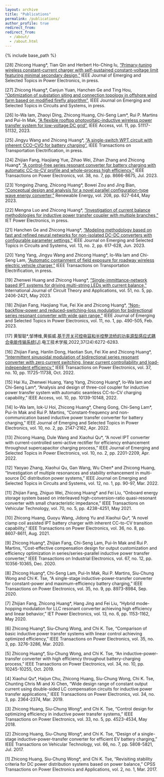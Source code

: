 ```yaml
---
layout: archive
title: "Publications"
permalink: /publications/
author_profile: true
redirect_from:
redirect_from: 
  - /about/
  - /about.html
---
```


{% include base_path %}

[28] Zhicong Huang*, Tian Qin and Herbert Ho-Ching Iu, [“Primary-tuning wireless constant-current charger with self-sustained constant-voltage limit featuring minimal secondary design,”](https://ieeexplore.ieee.org/document/10175531) IEEE Journal of Emerging and Selected Topics in Power Electronics, in press.

[27] Zhicong Huang*, Canjun Yuan, Hanchen Ge and Ting Hou, [“Optimization of substation siting and connection topology in offshore wind farm based on modified firefly algorithm”](https://ieeexplore.ieee.org/document/10167658), IEEE Journal on Emerging and Selected Topics in Circuits and Systems, in press.

[26] Io-Wa Iam, Zhaoyi Ding, Zhicong Huang, Chi-Seng Lam*, Rui P. Martins and Pui-In Mak, [“A flexible rooftop photovoltaic-inductive wireless power transfer system for low-voltage DC grid”](https://ieeexplore.ieee.org/abstract/document/10131951), IEEE Access, vol. 11, pp. 51117-51132, 2023.

[25] Jingyu Wang and Zhicong Huang*, [“A single-switch WPT circuit with inherent CCO-CVO for battery charging”](https://ieeexplore.ieee.org/abstract/document/10111058), IEEE Transactions on Transportation Electrification, in press.

[24] Zhijian Fang, Haojiang Yue, Zihao Wei, Zihan Zhang and Zhicong Huang*, [“A control-free series resonant converter for battery charging with automatic CC-to-CV profile and whole-process high efficiency,”](https://ieeexplore.ieee.org/document/10106451) IEEE Transactions on Power Electronics, vol. 38, no. 7, pp. 8666-8675, Jul. 2023.

[23] Yongxing Zhang, Zhicong Huang*, Bowei Zou and Jing Bian, [“Conceptual design and analysis for a novel parallel configuration-type wave energy converter,”](https://www.semanticscholar.org/paper/Conceptual-design-and-analysis-for-a-novel-parallel-Zhang-Huang/25ca1a8d4341ff5c57fc122016c156f6061c490c) Renewable Energy, vol. 208, pp. 627-644, May 2023.

[22] Mengna Luo and Zhicong Huang*, [“Investigation of current balance methodologies for inductive power transfer coupler with multiple branches,”](https://ietresearch.onlinelibrary.wiley.com/doi/full/10.1049/pel2.12495) IET Power Electronics, in press.

[21] Hanchen Ge and Zhicong Huang*, [“Modeling methodology based on fast and refined neural networks for non-isolated DC-DC converters with configurable parameter settings,”](https://ieeexplore.ieee.org/document/10057400) IEEE Journal on Emerging and Selected Topics in Circuits and Systems, vol. 13, no. 2, pp. 617-628, Jun. 2023.

[20] Yang Yang, Jingyu Wang and Zhicong Huang*, Io-Wa Iam and Chi-Seng Lam, [“Automatic containment of field exposure for roadway wireless electric vehicle charger,”](https://ieeexplore.ieee.org/abstract/document/10016653) IEEE Transactions on Transportation Electrification, in press.

[19] Zhenwei Huang and Zhicong Huang*, [“Single-immittance-network based IPT systems for driving multi-string LEDs with current balance,”](https://onlinelibrary.wiley.com/doi/10.1002/cta.3536) International Journal of Circuit Theory and Applications, vol. 51, no. 5, pp. 2406-2421, May 2023.

[18] Zhijian Fang, Haojiang Yue, Fei Xie and Zhicong Huang*, [“Non-backflow-power and reduced-switching-loss modulation for bidirectional series resonant converter with wide gain range,”](https://ieeexplore.ieee.org/document/9893116) IEEE Journal of Emerging and Selected Topics in Power Electronics, vol. 11, no. 1, pp. 490-505, Feb. 2023.

[17] 黄智聪*,邹博维,黄振威.[基于开关可控电容和半控整流桥的功率源型感应式耦合电能传输系统[J]](https://d.wanfangdata.com.cn/periodical/dgjsxb202224010).电工技术学报,2022,37(24):6272-6283.

[16] Zhijian Fang, Hanlin Dong, Haotian Sun, Fei Xie and Zhicong Huang*, [“Intermittent sinusoidal modulation of bidirectional series resonant converter with zero current switching, linear current controllability and load-independent efficiency,”](https://ieeexplore.ieee.org/document/9773036) IEEE Transactions on Power Electronics, vol. 37, no. 10, pp. 11725-11738, Oct. 2022.

[15] Hai Xu, Zhenwei Huang, Yang Yang, Zhicong Huang*, Io-Wa Iam and Chi-Seng Lam*, “Analysis and design of three-coil coupler for inductive power transfer system with automatic seamless CC-to-CV charging capability,” IEEE Access, vol. 10, pp. 10139-10148, 2022.

[14] Io-Wa Iam, Iok-U Hoi, Zhicong Huang*, Cheng Gong, Chi-Seng Lam*, Pui-In Mak and Rui P. Martins, “Constant-frequency and non-communication based inductive power transfer converter for battery charging,” IEEE Journal of Emerging and Selected Topics in Power Electronics, vol. 10, no. 2, pp. 2147-2162, Apr. 2022.

[13] Zhicong Huang, Dule Wang and Xiaohui Qu*, “A novel IPT converter with current-controlled semi-active rectifier for efficiency enhancement throughout supercapacitor charging process,” IEEE Journal of Emerging and Selected Topics in Power Electronics, vol. 10, no. 2, pp. 2201-2209, Apr. 2022.

[12] Yaoyao Zhang, Xiaohui Qu, Gan Wang, Wu Chen* and Zhicong Huang, “Investigation of multiple resonances and stability enhancement in multi-source DC distribution power systems,” IEEE Journal on Emerging and Selected Topics in Circuits and Systems, vol. 12, no. 1, pp. 90-97, Mar. 2022.

[11] Zhijian Fang, Zhiguo Wei, Zhicong Huang* and Fei Liu, “Onboard energy storage system based on interleaved high-conversion-ratio quasi-resonant converter with small characteristic impedance,” IEEE Transactions on Vehicular Technology, vol. 70, no. 5, pp. 4238-4251, May 2021.

[10] Zhicong Huang, Guoyu Wang, Jidong Yu and Xiaohui Qu*, “A novel clamp coil assisted IPT battery charger with inherent CC-to-CV transition capability,” IEEE Transactions on Power Electronics, vol. 36, no. 8, pp. 8607-8611, Aug. 2021.

[9] Zhicong Huang*, Zhijian Fang, Chi-Seng Lam, Pui-In Mak and Rui P. Martins, “Cost-effective compensation design for output customization and efficiency optimization in series/series-parallel inductive power transfer converter,” IEEE Transactions on Industrial Electronics, vol. 67, no. 12, pp. 10356-10365, Dec. 2020.

[8] Zhicong Huang*, Chi-Seng Lam, Pui-In Mak, Rui P. Martins, Siu-Chung Wong and Chi K. Tse, “A single-stage inductive-power-transfer converter for constant-power and maximum-efficiency battery charging,” IEEE Transactions on Power Electronics, vol. 35, no. 9, pp. 8973-8984, Sep. 2020.

[7] Zhijian Fang, Zhicong Huang*, Hang Jing and Fei Liu, “Hybrid mode-hopping modulation for LLC resonant converter achieving high efficiency and linear behavior,” IET Power Electronics, vol. 13, no. 6, pp. 1153-1162, May 2020.

[6] Zhicong Huang*, Siu-Chung Wong, and Chi K. Tse, “Comparison of basic inductive power transfer systems with linear control achieving optimized efficiency,” IEEE Transactions on Power Electronics, vol. 35, no. 3, pp. 3276-3286, Mar. 2020.

[5] Zhicong Huang*, Siu-Chung Wong, and Chi K. Tse, “An inductive-power-transfer converter with high efficiency throughout battery-charging process,” IEEE Transactions on Power Electronics, vol. 34, no. 10, pp. 10245-10255, Oct. 2019.

[4] Xiaohui Qu*, Haijun Chu, Zhicong Huang, Siu-Chung Wong, Chi K. Tse, Chunting Chris Mi and Xi Chen, “Wide design range of constant output current using double-sided LC compensation circuits for inductive power transfer applications,” IEEE Transactions on Power Electronics, vol. 34, no. 3, pp. 2364-2374, Mar. 2019.

[3] Zhicong Huang, Siu-Chung Wong*, and Chi K. Tse, “Control design for optimizing efficiency in inductive power transfer systems,” IEEE Transactions on Power Electronics, vol. 33, no. 5, pp. 4523-4534, May 2018.

[2] Zhicong Huang, Siu-Chung Wong*, and Chi K. Tse, “Design of a single-stage inductive-power-transfer converter for efficient EV battery charging,” IEEE Transactions on Vehicular Technology, vol. 66, no. 7, pp. 5808-5821, Jul. 2017.

[1] Zhicong Huang, Siu-Chung Wong*, and Chi K. Tse, “Revisiting stability criteria for DC power distribution systems based on power balance,” CPSS Transactions on Power Electronics and Applications, vol. 2, no. 1, Mar. 2017.